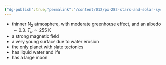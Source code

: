 ```yaml
---
{"dg-publish":true,"permalink":"/content/012/px-282-stars-and-solar-system/term-2-solar-system/j-terrestrial-planets/px-282-j3-earth/","noteIcon":"1","created":"2025-08-27T13:15:22.938+01:00","updated":"2025-01-24T16:54:56.000+00:00"}
---
```


- thinner N$_2$ atmosphere, with moderate greenhouse effect, and an albedo $\sim 0.3$, $T_{p} \simeq 255$ K
- a strong magnetic field
- a very young surface due to water erosion
- the only planet with plate tectonics
- has liquid water and life
- has a large moon